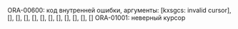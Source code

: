 ORA-00600: код внутренней ошибки, аргументы: [kxsgcs: invalid cursor], [], [], [], [], [], [], [], [], [], [], []
ORA-01001: неверный курсор
